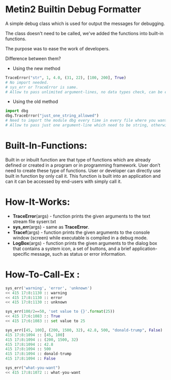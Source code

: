 
# Metin2 Builtin Debug Formatter

A simple debug class which is used for output the messages for debugging.

The class doesn't need to be called, we've added the functions into built-in functions.

The purpose was to ease the work of developers.

Difference between them?
- Using the new method
```py
TraceError("str", 1, 4.0, (31, 22), [100, 200], True)
# No import needed.
# sys_err or TraceError is same.
# Allow to pass unlimited argument-lines, no data types check, can be everything you want: <int, float, string, tuple, list, boolean>.
```

- Using the old method
```py
import dbg
dbg.TraceError("just_one_string_allowed")
# Need to import the module dbg every time in every file where you want to use it.
# Allow to pass just one argument-line which need to be string, otherwise nothing happen.
```

# Built-In-Functions:
Built in or inbuilt function are that type of functions which are already defined or created in a program or in programming framework. 
User don’t need to create these type of functions. 
User or developer can directly use built in function by only call it.
This function is built into an application and can it can be accessed by end-users with simply call it.

# How-It-Works:
- **TraceError**(args) - function prints the given arguments to the text stream file syserr.txt
- **sys_err**(args) - same as **TraceError**.
- **Tracef**(args) - function prints the given arguments to the console window (screen) while executable is compiled in a debug mode.
- **LogBox**(args) - function prints the given arguments to the dialog box that contains a system icon, a set of buttons, 
	and a brief application-specific message, such as status or error information.

# How-To-Call-Ex <TraceError>:
```python
sys_err('warning', 'error', 'unknown')
<< 415 17:8:1130 :: warning
<< 415 17:8:1130 :: error
<< 415 17:8:1130 :: unknown

sys_err(100/2==50, 'set value to {}'.format(25))
<< 415 17:6:1083 :: True
<< 415 17:6:1083 :: set value to 25

sys_err([45, 100], (200, 1500, 32), 42.8, 500, "donald-trump", False)
415 17:8:1094 :: [45, 100]
415 17:8:1094 :: (200, 1500, 32)
415 17:8:1094 :: 42.8
415 17:8:1094 :: 500
415 17:8:1094 :: donald-trump
415 17:8:1094 :: False

sys_err("what-you-want")
<< 415 17:8:1072 :: what-you-want
```
